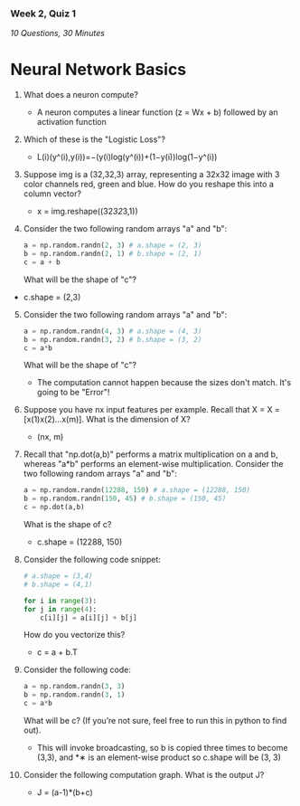 ### Week 2, Quiz 1

_10 Questions, 30 Minutes_

# Neural Network Basics

1. What does a neuron compute?

   - A neuron computes a linear function (z = Wx + b) followed by an activation function

2. Which of these is the "Logistic Loss"?

   - L(i)(y^(i),y(i))=−(y(i)log(y^(i))+(1−y(i))log(1−y^(i))

3. Suppose img is a (32,32,3) array, representing a 32x32 image with 3 color channels red, green and blue. How do you reshape this into a column vector?

   - x = img.reshape((32*32*3,1))

4. Consider the two following random arrays "a" and "b":
   ```python
   a = np.random.randn(2, 3) # a.shape = (2, 3)
   b = np.random.randn(2, 1) # b.shape = (2, 1)
   c = a + b
   ```
   What will be the shape of "c"?

- c.shape = (2,3)

5. Consider the two following random arrays "a" and "b":

   ```python
   a = np.random.randn(4, 3) # a.shape = (4, 3)
   b = np.random.randn(3, 2) # b.shape = (3, 2)
   c = a*b
   ```

   What will be the shape of "c"?

   - The computation cannot happen because the sizes don't match. It's going to be "Error"!

6. Suppose you have nx input features per example. Recall that X = X = [x(1)x(2)...x(m)]. What is the dimension of X?

   - (nx, m)

7. Recall that "np.dot(a,b)" performs a matrix multiplication on a and b, whereas "a\*b" performs an element-wise multiplication. Consider the two following random arrays "a" and "b":

   ```python
   a = np.random.randn(12288, 150) # a.shape = (12288, 150)
   b = np.random.randn(150, 45) # b.shape = (150, 45)
   c = np.dot(a,b)
   ```

   What is the shape of c?

   - c.shape = (12288, 150)

8. Consider the following code snippet:

   ```python
   # a.shape = (3,4)
   # b.shape = (4,1)

   for i in range(3):
   for j in range(4):
       c[i][j] = a[i][j] + b[j]
   ```

   How do you vectorize this?

   - c = a + b.T

9. Consider the following code:

   ```python
   a = np.random.randn(3, 3)
   b = np.random.randn(3, 1)
   c = a*b
   ```

   What will be c? (If you’re not sure, feel free to run this in python to find out).

   - This will invoke broadcasting, so b is copied three times to become (3,3), and \*∗ is an element-wise product so c.shape will be (3, 3)

10. Consider the following computation graph.
    What is the output J?

    - J = (a-1)\*(b+c)
